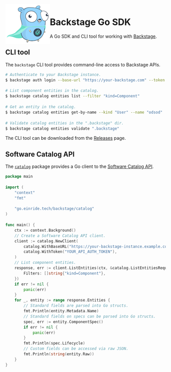 <img src="./docs/backstage-go.svg" align="left" width="140" />

Backstage Go SDK
================

A Go SDK and CLI tool for working with [Backstage](https://backstage.io).

CLI tool
--------

The `backstage` CLI tool provides command-line access to Backstage APIs.

```bash
# Authenticate to your Backstage instance.
$ backstage auth login --base-url "https://your-backstage.com" --token "<TOKEN>"

# List component entities in the catalog.
$ backstage catalog entities list --filter "kind=Component"

# Get an entity in the catalog.
$ backstage catalog entities get-by-name --kind "User" --name "odsod"

# Validate catalog entities in the ".backstage" dir.
$ backstage catalog entities validate ".backstage"
```

The CLI tool can be downloaded from the [Releases](https://github.com/einride/backstage-go/releases) page.

Software Catalog API
--------------------

The [`catalog`](https://pkg.go.dev/go.einride.tech/backstage/catalog) package provides a Go client to the [Software Catalog API](https://backstage.io/docs/features/software-catalog/software-catalog-api).

```go
package main

import (
	"context"
	"fmt"

	"go.einride.tech/backstage/catalog"
)

func main() {
	ctx := context.Background()
	// Create a Software Catalog API client.
	client := catalog.NewClient(
		catalog.WithBaseURL("https://your-backstage-instance.example.com"),
		catalog.WithToken("YOUR_API_AUTH_TOKEN"),
	)
	// List component entities.
	response, err := client.ListEntities(ctx, &catalog.ListEntitiesRequest{
		Filters: []string{"kind=Component"},
	})
	if err != nil {
		panic(err)
	}
	for _, entity := range response.Entities {
		// Standard fields are parsed into Go structs.
		fmt.Println(entity.Metadata.Name)
		// Standard fields on specs can be parsed into Go structs.
		spec, err := entity.ComponentSpec()
		if err != nil {
			panic(err)
		}
		fmt.Println(spec.Lifecycle)
		// Custom fields can be accessed via raw JSON.
		fmt.Println(string(entity.Raw))
	}
}
```

